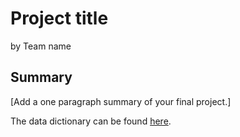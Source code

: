 # Project title

by Team name

## Summary

[Add a one paragraph summary of your final project.]

The data dictionary can be found [here](data/README.md).
